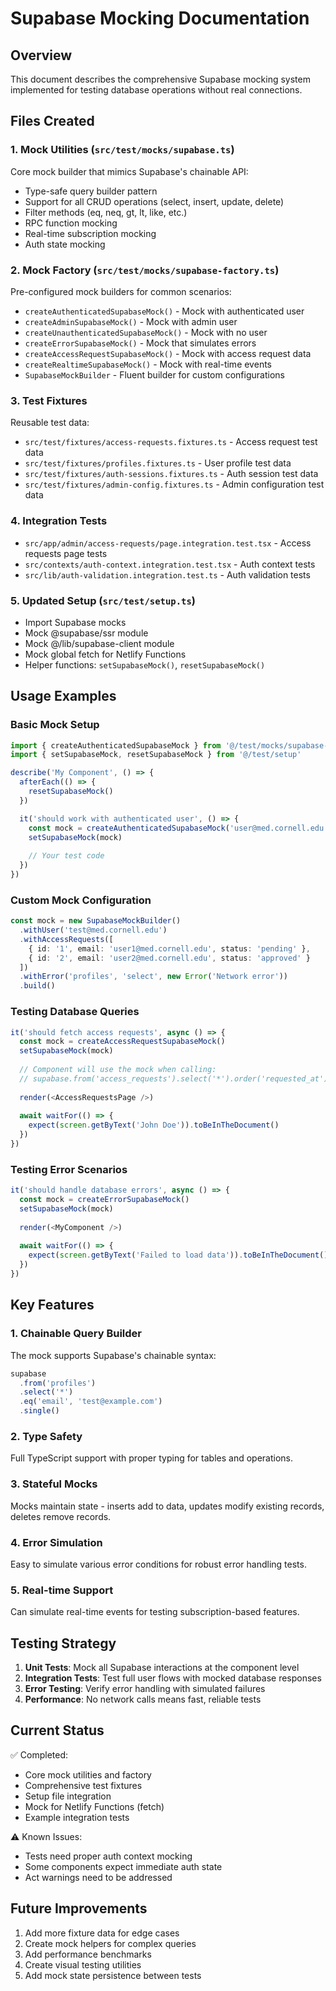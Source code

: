 # Supabase Mocking Documentation

## Overview

This document describes the comprehensive Supabase mocking system implemented for testing database operations without real connections.

## Files Created

### 1. Mock Utilities (`src/test/mocks/supabase.ts`)
Core mock builder that mimics Supabase's chainable API:
- Type-safe query builder pattern
- Support for all CRUD operations (select, insert, update, delete)
- Filter methods (eq, neq, gt, lt, like, etc.)
- RPC function mocking
- Real-time subscription mocking
- Auth state mocking

### 2. Mock Factory (`src/test/mocks/supabase-factory.ts`)
Pre-configured mock builders for common scenarios:
- `createAuthenticatedSupabaseMock()` - Mock with authenticated user
- `createAdminSupabaseMock()` - Mock with admin user
- `createUnauthenticatedSupabaseMock()` - Mock with no user
- `createErrorSupabaseMock()` - Mock that simulates errors
- `createAccessRequestSupabaseMock()` - Mock with access request data
- `createRealtimeSupabaseMock()` - Mock with real-time events
- `SupabaseMockBuilder` - Fluent builder for custom configurations

### 3. Test Fixtures
Reusable test data:
- `src/test/fixtures/access-requests.fixtures.ts` - Access request test data
- `src/test/fixtures/profiles.fixtures.ts` - User profile test data
- `src/test/fixtures/auth-sessions.fixtures.ts` - Auth session test data
- `src/test/fixtures/admin-config.fixtures.ts` - Admin configuration test data

### 4. Integration Tests
- `src/app/admin/access-requests/page.integration.test.tsx` - Access requests page tests
- `src/contexts/auth-context.integration.test.tsx` - Auth context tests
- `src/lib/auth-validation.integration.test.ts` - Auth validation tests

### 5. Updated Setup (`src/test/setup.ts`)
- Import Supabase mocks
- Mock @supabase/ssr module
- Mock @/lib/supabase-client module
- Mock global fetch for Netlify Functions
- Helper functions: `setSupabaseMock()`, `resetSupabaseMock()`

## Usage Examples

### Basic Mock Setup
```typescript
import { createAuthenticatedSupabaseMock } from '@/test/mocks/supabase-factory'
import { setSupabaseMock, resetSupabaseMock } from '@/test/setup'

describe('My Component', () => {
  afterEach(() => {
    resetSupabaseMock()
  })

  it('should work with authenticated user', () => {
    const mock = createAuthenticatedSupabaseMock('user@med.cornell.edu')
    setSupabaseMock(mock)
    
    // Your test code
  })
})
```

### Custom Mock Configuration
```typescript
const mock = new SupabaseMockBuilder()
  .withUser('test@med.cornell.edu')
  .withAccessRequests([
    { id: '1', email: 'user1@med.cornell.edu', status: 'pending' },
    { id: '2', email: 'user2@med.cornell.edu', status: 'approved' }
  ])
  .withError('profiles', 'select', new Error('Network error'))
  .build()
```

### Testing Database Queries
```typescript
it('should fetch access requests', async () => {
  const mock = createAccessRequestSupabaseMock()
  setSupabaseMock(mock)
  
  // Component will use the mock when calling:
  // supabase.from('access_requests').select('*').order('requested_at')
  
  render(<AccessRequestsPage />)
  
  await waitFor(() => {
    expect(screen.getByText('John Doe')).toBeInTheDocument()
  })
})
```

### Testing Error Scenarios
```typescript
it('should handle database errors', async () => {
  const mock = createErrorSupabaseMock()
  setSupabaseMock(mock)
  
  render(<MyComponent />)
  
  await waitFor(() => {
    expect(screen.getByText('Failed to load data')).toBeInTheDocument()
  })
})
```

## Key Features

### 1. Chainable Query Builder
The mock supports Supabase's chainable syntax:
```typescript
supabase
  .from('profiles')
  .select('*')
  .eq('email', 'test@example.com')
  .single()
```

### 2. Type Safety
Full TypeScript support with proper typing for tables and operations.

### 3. Stateful Mocks
Mocks maintain state - inserts add to data, updates modify existing records, deletes remove records.

### 4. Error Simulation
Easy to simulate various error conditions for robust error handling tests.

### 5. Real-time Support
Can simulate real-time events for testing subscription-based features.

## Testing Strategy

1. **Unit Tests**: Mock all Supabase interactions at the component level
2. **Integration Tests**: Test full user flows with mocked database responses
3. **Error Testing**: Verify error handling with simulated failures
4. **Performance**: No network calls means fast, reliable tests

## Current Status

✅ Completed:
- Core mock utilities and factory
- Comprehensive test fixtures
- Setup file integration
- Mock for Netlify Functions (fetch)
- Example integration tests

⚠️ Known Issues:
- Tests need proper auth context mocking
- Some components expect immediate auth state
- Act warnings need to be addressed

## Future Improvements

1. Add more fixture data for edge cases
2. Create mock helpers for complex queries
3. Add performance benchmarks
4. Create visual testing utilities
5. Add mock state persistence between tests